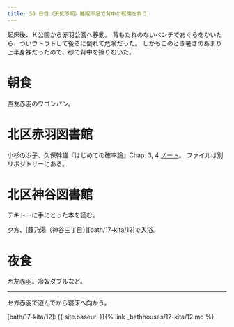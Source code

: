 ```yaml
---
title: 50 日目（天気不明）睡眠不足で背中に軽傷を負う
---
```


起床後、Ｋ公園から赤羽公園へ移動。
背もたれのないベンチであぐらをかいたら、ついウトウトして後ろに倒れて危険だった。
しかもこのとき暑さのあまり上半身裸だったので、砂で背中を擦りむいた。

# 朝食

西友赤羽のワゴンパン。

# 北区赤羽図書館

小杉のぶ子、久保幹雄『はじめての確率論』Chap. 3, 4 [ノート][kosugi11]。
ファイルは別リポジトリーにある。

[kosugi11]: https://github.com/showa-yojyo/jupyter-notebooks/kosugi11

# 北区神谷図書館

テキトーに手にとった本を読む。

夕方、[藤乃湯（神谷三丁目）][bath/17-kita/12]で入浴。

# 夜食

西友赤羽。冷奴ダブルなど。

---

セガ赤羽で遊んでから寝床へ向かう。

[bath/17-kita/12]: {{ site.baseurl }}{% link _bathhouses/17-kita/12.md %}
